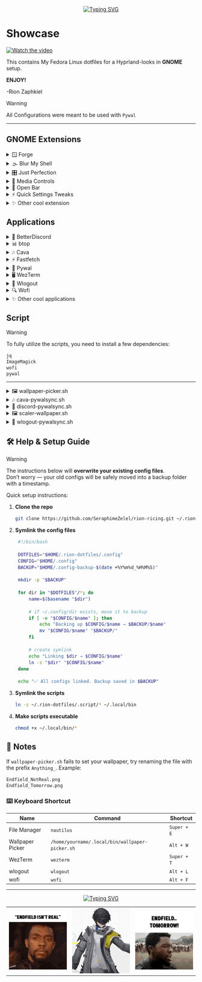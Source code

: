 <div align="center">

[![Typing SVG](https://readme-typing-svg.demolab.com?font=JetBrains+Mono&size=30&duration=2000&pause=2500&color=9A0000&center=true&vCenter=true&width=435&lines=Rion's+Dotfiles)](https://git.io/typing-svg)

</div>

# Showcase

[![Watch the video](https://img.youtube.com/vi/tJPglNR69ok/hqdefault.jpg)](https://youtu.be/tJPglNR69ok)

This contains My Fedora Linux dotfiles for a Hyprland-looks in **GNOME** setup.

**ENJOY!**

-Rion Zaphkiel

> [!WARNING]
>
> All Configurations were meant to be used with `Pywal`

---

## GNOME Extensions

<details>
<summary>🪟 Forge</summary>

### Description

Tiling and window manager for GNOME.

### Settings

You can follow my settings to get the same style in screenshot below, or you can tweak it as you will.

<details>
<summary>📸 Show Screenshot</summary>

<br>

<table align="center">
  <tr>
    <td align="center">
      <img src="https://github.com/SeraphimeZelel/rion-ricing/blob/main/images/forge/forge_1.png" alt="forge1" width="500">
    </td>
    <td align="center">
      <img src="https://github.com/SeraphimeZelel/rion-ricing/blob/main/images/forge/forge_2.png" alt="forge2" width="500">
    </td>
  </tr>
</table>

</details>

---

</details>

<details>
<summary>🌫️ Blur My Shell</summary>

### Description

Adds a blur look to different parts of the GNOME Shell, including the top panel, dash and overview.

### Settings

You can follow my settings to get the same style in screenshot below, or you can tweak it as you will.

<details>
<summary>📸 Show Screenshot</summary>

<br>

<table align="center">
  <tr>
    <td align="center"><img src="https://github.com/SeraphimeZelel/rion-ricing/blob/main/images/blur-my-shell/blur_1.png" alt="blur1" width="330"></td>
    <td align="center"><img src="https://github.com/SeraphimeZelel/rion-ricing/blob/main/images/blur-my-shell/blur_2.png" alt="blur2" width="330"></td>
    <td align="center"><img src="https://github.com/SeraphimeZelel/rion-ricing/blob/main/images/blur-my-shell/blur_3.png" alt="blur3" width="330"></td>
  </tr>
  <tr>
    <td align="center"><img src="https://github.com/SeraphimeZelel/rion-ricing/blob/main/images/blur-my-shell/blur_4.png" alt="blur4" width="330"></td>
    <td align="center"><img src="https://github.com/SeraphimeZelel/rion-ricing/blob/main/images/blur-my-shell/blur_5.png" alt="blur5" width="330"></td>
  </tr>
</table>

</details>

---

</details>

<details>
<summary>🎛️ Just Perfection</summary>

### Description

Tweak Tool to Customize GNOME Shell, Change the Behavior and Disable UI Elements.

### Settings

You can follow my settings to get the same style in screenshot below, or you can tweak it as you will.

<details>
<summary>📸 Show Screenshot</summary>

<br>

<table align="center">
  <tr>
    <td align="center"><img src="https://github.com/SeraphimeZelel/rion-ricing/blob/main/images/just-perfection/jp_1.png" alt="jp1" width="330"></td>
    <td align="center"><img src="https://github.com/SeraphimeZelel/rion-ricing/blob/main/images/just-perfection/jp_2.png" alt="jp2" width="330"></td>
    <td align="center"><img src="https://github.com/SeraphimeZelel/rion-ricing/blob/main/images/just-perfection/jp_3.png" alt="jp3" width="330"></td>
  </tr>
  <tr>
    <td align="center"><img src="https://github.com/SeraphimeZelel/rion-ricing/blob/main/images/just-perfection/jp_4.png" alt="jp4" width="330"></td>
    <td align="center"><img src="https://github.com/SeraphimeZelel/rion-ricing/blob/main/images/just-perfection/jp_5.png" alt="jp5" width="330"></td>
  </tr>
</table>

</details>

---

</details>

<details>
<summary>🎵 Media Controls</summary>

### Description

Show controls and information of the currently playing media in the panel.

### Settings

You can follow my settings to get the same style in screenshot below, or you can tweak it as you will.

<details>
<summary>📸 Show Screenshot</summary>

<br>

<table align="center">
  <tr>
    <td align="center"><img src="https://github.com/SeraphimeZelel/rion-ricing/blob/main/images/media-controls/mc_1.png" alt="mc1" width="330"></td>
    <td align="center"><img src="https://github.com/SeraphimeZelel/rion-ricing/blob/main/images/media-controls/mc_2.png" alt="mc2" width="330"></td>
    <td align="center"><img src="https://github.com/SeraphimeZelel/rion-ricing/blob/main/images/media-controls/mc_3.png" alt="mc3" width="330"></td>
  </tr>
  <tr>
    <td align="center"><img src="https://github.com/SeraphimeZelel/rion-ricing/blob/main/images/media-controls/mc_4.png" alt="mc4" width="330"></td>
    <td align="center"><img src="https://github.com/SeraphimeZelel/rion-ricing/blob/main/images/media-controls/mc_5.png" alt="mc5" width="330"></td>
  </tr>
</table>

</details>

---

</details>

<details>
<summary>🍹 Open Bar</summary>

### Description

Top Bar / Top Panel , Menus , Dash / Dock , Gnome Shell , Gtk Apps theming. Open the bar and let the colors flow.

### Settings

You can follow my settings to get the same style in screenshot below, or you can tweak it as you will.

<details>
<summary>📸 Show Screenshot</summary>

<br>

<table align="center">
  <tr>
    <td align="center"><img src="https://github.com/SeraphimeZelel/rion-ricing/blob/main/images/open-bar/bar_1.png" alt="bar1" width="500"></td>
    <td align="center"><img src="https://github.com/SeraphimeZelel/rion-ricing/blob/main/images/open-bar/bar_2.png" alt="bar2" width="500"></td>
    <td align="center"><img src="https://github.com/SeraphimeZelel/rion-ricing/blob/main/images/open-bar/bar_3.png" alt="bar3" width="500"></td>
  </tr>
</table>

</details>

---

</details>

<details>
<summary>⚡ Quick Settings Tweaks</summary>

### Description

Enhances the quick settings menu with extra toggles and controls.

### Settings

You can follow my settings to get the same style in screenshot below, or you can tweak it as you will.

<details>
<summary>📸 Show Screenshot</summary>

<br>

<table align="center">
  <tr>
    <td align="center"><img src="https://github.com/SeraphimeZelel/rion-ricing/blob/main/images/quick-settings-tweak/qs_1.png" alt="qs1" width="500"></td>
    <td align="center"><img src="https://github.com/SeraphimeZelel/rion-ricing/blob/main/images/quick-settings-tweak/qs_2.png" alt="qs2" width="500"></td>
  </tr>
  <tr>
    <td align="center"><img src="https://github.com/SeraphimeZelel/rion-ricing/blob/main/images/quick-settings-tweak/qs_3.png" alt="qs3" width="500"></td>
    <td align="center"><img src="https://github.com/SeraphimeZelel/rion-ricing/blob/main/images/quick-settings-tweak/qs_4.png" alt="qs4" width="500"></td>
  </tr>
</table>

</details>

---

</details>

<details>
<summary>✨ Other cool extension</summary>

- Clipboard Indicator : The most popular clipboard manager for GNOME

- Workspace Indicator : Put an indicator on the panel signaling in which workspace you are, and give you the possibility of switching to another one.

- Move Workspace Indicator : Replace native Activities Indicator by Workspace Indicator. Nothing else. Obviously, you have to install and activate official Workspace Indicator extension.

- System Monitor : Monitor system from the top bar

- Unblank lock screen : Unblank lock screen. Helping for ricing showcase
</details>

## Applications

<details>
  <summary>🎨 BetterDiscord</summary>

  <br>

<table align="center">
  <tr>
    <td align="center"><img src="https://github.com/SeraphimeZelel/rion-ricing/blob/main/images/better-discord/bd-1.png" alt="better-discord1" width="500"></td>
    <td align="center"><img src="https://github.com/SeraphimeZelel/rion-ricing/blob/main/images/better-discord/bd-2.png" alt="better-discord2" width="500"></td>
  </tr>
</table>

### Overview

- ✔️ BetterDiscord is a client mod with endless flexibility and addons. The only limit to the customization is your own imagination.
- 🧩 Extending the platform is as easy as clicking install on a plugin or theme.
- 🎨 BetterDiscord will help you have a beautiful and more useful user experience on Discord.

### Installation

1. Install [BetterDiscord](https://docs.betterdiscord.app/users/getting-started/installation#manual-installation).
2. Restart Discord.

### Configuration

1. On Settings > BetterDiscord > Enable Custom CSS and Enable Transparency.
2. Paste the `.config/BetterDiscord` into `~/.config/BetterDiscord`
3. `discord-pywalsync.sh` is used to overwrite the css color with pywal generated color palette. The script calls as a hook when running `wallpaper-picker.sh` so it automatically matches the color whenever you change your wallpaper.

### Notes

⚠️ BetterDiscord is third-party and not officially supported by Discord. Use at your own risk.

---

</details>

<details>
  <summary>📊 btop</summary>

  <br>

<table align="center">
  <tr>
    <td align="center"><img src="https://github.com/SeraphimeZelel/rion-ricing/blob/main/images/btop/btop_1.png" alt="btop1" width="500"></td>
    <td align="center"><img src="https://github.com/SeraphimeZelel/rion-ricing/blob/main/images/btop/btop_2.png" alt="btop2" width="500"></td>
  </tr>
</table>

### Overview

Resource monitor that shows usage and stats for processor, memory, disks, network and processes.

### Installation

1. Install [btop](https://github.com/aristocratos/btop?tab=readme-ov-file#installation)

### Configuration

1. Paste the `.config/btop` into `~/.config/btop`

---

</details>

<details>
  <summary>🎶 Cava</summary>

  <br>

<table align="center">
  <tr>
    <td align="center"><img src="https://github.com/SeraphimeZelel/rion-ricing/blob/main/images/cava/cava_1.png" alt="cava1" width="500"></td>
    <td align="center"><img src="https://github.com/SeraphimeZelel/rion-ricing/blob/main/images/cava/cava_2.png" alt="cava2" width="500"></td>
  </tr>
</table>

### Overview

Cross-platform Audio Visualizer. Cava is a bar spectrum audio visualizer for terminal or desktop (SDL).

### Installation

1. Install [cava](https://github.com/karlstav/cava?tab=readme-ov-file#installing)

### Configuration

1. Paste the `.config/cava` into `~/.config/cava`
2. `cava-pywalsync.sh` is used to match the cava color with pywal generated color palette. The script calls as a hook when running `wallpaper-picker.sh` so it automatically matches the color whenever you change your wallpaper.

---

</details>

<details>
  <summary>⚡ Fastfetch</summary>

  <br>

<table align="center">
  <tr>
    <td align="center"><img src="https://github.com/SeraphimeZelel/rion-ricing/blob/main/images/fastfetch/ff_1.png" alt="ff1" width="330"></td>
    <td align="center"><img src="https://github.com/SeraphimeZelel/rion-ricing/blob/main/images/fastfetch/ff_2.png" alt="ff2" width="330"></td>
    <td align="center"><img src="https://github.com/SeraphimeZelel/rion-ricing/blob/main/images/fastfetch/ff_3.png" alt="ff3" width="330"></td>
  </tr>
</table>

### Overview

Fastfetch is a neofetch-like tool for fetching system information and displaying it in a visually appealing way. It is written mainly in C, with a focus on performance and customizability. Currently, it supports Linux, macOS, Windows 7+, Android, FreeBSD, OpenBSD, NetBSD, DragonFly, Haiku, and SunOS.

### Installation

1. Install [fastfetch](https://github.com/fastfetch-cli/fastfetch?tab=readme-ov-file#installation)

### Configuration

1. Paste the `.config/fastfetch` into `~/.config/fastfetch`
2. `wallpaper-picker.sh` changes the logo and the wife name, based on the wallpaper name. i.e. if the file name is `Arknight_Theresa`, then the logo will set into `john_arknight` and the wife name into `Theresa`.
3. `fastfetch_auto.sh` is a script that detects the change of fastfetch config and reloads it, so you don’t have to call fastfetch multiple times.

---

</details>

<details>
  <summary>🌈 Pywal</summary>
    
### Overview
Pywal is a tool that generates a color palette from the dominant colors in an image. It then applies the colors system-wide and on-the-fly in all of your favourite programs.

### Installation

1. Install [pywal](https://github.com/dylanaraps/pywal/wiki/Installation)

### Configuration

1. Paste the `.config/wal` into `~/.config/wal`
2. `wallpaper-picker.sh` calls pywal to generate color palette based on the wallpaper name (if the theme exists) or the dominant color of your wallpaper. i.e. I have `.config/wal/themes/Arknights.json` so if I set my wallpaper to `Arknights_Amiya` it applies the predefined theme rather than the dominant color of the wallpaper. It also calls `.config/wal/hooks/hooks.sh`.
3. `hooks.sh` syncs the theme across all of the applications that are being used.

---

</details>

<details>
  <summary>🖥️ WezTerm</summary>
  
### Overview
WezTerm is a powerful cross-platform terminal emulator and multiplexer written by @wez and implemented in Rust.

### Installation

1. Install [wezterm](https://wezterm.org/installation)

### Configuration

1. Paste the `.config/wezterm` into `~/.config/wezterm`

---

</details>

<details>
  <summary>🚪 Wlogout</summary>

  <br>

<table align="center">
  <tr>
    <td align="center"><img src="https://github.com/SeraphimeZelel/rion-ricing/blob/main/images/wlogout/wlogout_1.png" alt="wlogout1" width="500"></td>
    <td align="center"><img src="https://github.com/SeraphimeZelel/rion-ricing/blob/main/images/wlogout/wlogout_2.png" alt="wlogout2" width="500"></td>
  </tr>
</table>

### Overview

A Wayland-based logout menu.

### Installation

1. Install [wlogout](https://github.com/ArtsyMacaw/wlogout)

### Configuration

1. Paste the `.config/wlogout` into `~/.config/wlogout`
2. `wlogout-pywalsync.sh` is used to get your set wallpaper, and makes it blur to use as a background in wlogout.

---

</details>

<details>
  <summary>🔍 Wofi</summary>

<table align="center">
  <tr>
    <td align="center"><img src="https://github.com/SeraphimeZelel/rion-ricing/blob/main/images/wofi/wofi_1.png" alt="wofi1" width="500"></td>
    <td align="center"><img src="https://github.com/SeraphimeZelel/rion-ricing/blob/main/images/wofi/wofi_2.png" alt="wofi2" width="500"></td>
  </tr>
  <tr>
    <td align="center"><img src="https://github.com/SeraphimeZelel/rion-ricing/blob/main/images/wofi/wofi_wallpaper_1.png" alt="wofiwp1" width="500"></td>
    <td align="center"><img src="https://github.com/SeraphimeZelel/rion-ricing/blob/main/images/wofi/wofi_wallpaper_2.png" alt="wofiwp2" width="500"></td>
  </tr>
</table>

### Overview

Wofi is a launcher/menu program for wlroots-based Wayland compositors such as sway.

### Installation

1. Install [wofi](https://github.com/SimplyCEO/wofi?tab=readme-ov-file#building)

### Configuration

1. Paste the `.config/wofi` into `~/.config/wofi`
2. `wallpaper-picker.sh` calls wofi to show the thumbnail of available wallpapers — don’t forget to set the right path to your wallpaper directory.

---

</details>

<details>
<summary>✨ Other cool applications</summary>

- 🎵 **kew**: Listen to music in the terminal.
- 💻 **CMatrix**: A terminal screensaver that simulates the “Matrix rain” effect, just like in the movie.

</details>

## Script

> [!WARNING]
>
> To fully utilize the scripts, you need to install a few dependencies:
>
> ```
> jq
> ImageMagick
> wofi
> pywal
> ```

---

<details>
  <summary>🖼 wallpaper-picker.sh</summary>

### What it does

- Provides a wallpaper picker using **Wofi** with image thumbnails.
- Automatically applies Pywal colors, updates GNOME wallpaper, changes Fastfetch logo, and runs hooks.
- Integrates with **Pywalfox** to update Firefox theme.

### Notes on Color Backends

Pywal supports different color extraction backends that slightly change the generated palette.  
You can switch backends by adding the `--backend` argument after `"$WAL_BIN" -i "$SELECTED"` in `wallpaper-picker.sh`.

- **wal (default)** → balanced palette, optimized for terminals.
- **colorz** → stronger contrast, fewer dominant colors. (Looks great on Chiori wallpapers).
- **haishoku** → softer palettes with lower contrast.

This setup is optimized for the default **wal** backend.  
However, you can further customize the derived color variables if you’re not satisfied with the results:

- 🎶 For **Cava**, change the gradient source in `cava-pywalsync.sh`, e.g.

  ```bash
  COLOR1=$(jq -r '.colors.color8' "$WAL_COLORS")
  ```

  to

  ```bash
  COLOR1=$(jq -r '.colors.color5' "$WAL_COLORS")
  ```

- 💬 For Discord, edit the variables inside `~/.config/BetterDiscord/bd-template.css`, replacing var(--color) with another Pywal color of your choice.

#### Installing extra backends

```bash
pip install colorz
pip install haishoku
```

#### Color Backend Palette Comparison

<br>

<table align="center">
  <tr>
    <td align="center">
      <img src="https://github.com/SeraphimeZelel/rion-ricing/blob/main/images/color-backend/cb_1_default.png" alt="default" width="330"><br>
      <b><code>default</code></b>
    </td>
    <td align="center">
      <img src="https://github.com/SeraphimeZelel/rion-ricing/blob/main/images/color-backend/cb_1_colorz.png" alt="colorz" width="330"><br>
      <b><code>colorz</code></b>
    </td>
    <td align="center">
      <img src="https://github.com/SeraphimeZelel/rion-ricing/blob/main/images/color-backend/cb_1_haishoku.png" alt="haishoku" width="330"><br>
      <b><code>haishoku</code></b>
    </td>
  </tr>
</table>

<br>

<table align="center">
  <tr>
    <td align="center">
      <img src="https://github.com/SeraphimeZelel/rion-ricing/blob/main/images/color-backend/cb_2_default.png" alt="default" width="330"><br>
      <b><code>default</code></b>
    </td>
    <td align="center">
      <img src="https://github.com/SeraphimeZelel/rion-ricing/blob/main/images/color-backend/cb_2_colorz.png" alt="colorz" width="330"><br>
      <b><code>colorz</code></b>
    </td>
    <td align="center">
      <img src="https://github.com/SeraphimeZelel/rion-ricing/blob/main/images/color-backend/cb_haishoku.png" alt="haishoku" width="330"><br>
      <b><code>haishoku</code></b>
    </td>
  </tr>
</table>

---

</details>

<details>
  <summary>🎶 cava-pywalsync.sh</summary>

### What it does

- Syncs **Cava’s** gradient colors with Pywal’s generated color scheme.
- Automatically restarts Cava to apply the new colors.

---

</details>

<details>
  <summary>💬 discord-pywalsync.sh</summary>

### What it does

- Updates **BetterDiscord’s** `custom.css` file using Pywal colors.
- Combines your header, Pywal CSS, and template into one file.
- Ensures Discord follows the same color scheme as the rest of your rice.

---

</details>

<details>
  <summary>🖼 scaler-wallpaper.sh</summary>

### What it does

- Ensures all wallpapers are scaled to **1920x1080** resolution.
- Converts them to `.png` format if necessary.
- Moves the original wallpaper to `~/Pictures/.backup` with incremental names for safe keeping.

---

</details>

<details>
  <summary>🚪 wlogout-pywalsync.sh</summary>

### What it does

- Generates a blurred and darkened version of your current wallpaper for **Wlogout** background.
- Updates `style.css` for Wlogout with Pywal colors.
- Keeps logout menu consistent with your rice.

---

</details>

## 🛠 Help & Setup Guide

> [!WARNING]  
> The instructions below will **overwrite your existing config files**.  
> Don’t worry — your old configs will be safely moved into a backup folder with a timestamp.

Quick setup instructions:

1. **Clone the repo**
   ```bash
   git clone https://github.com/SeraphimeZelel/rion-ricing.git ~/.rion-dotfiles
   ```
2. **Symlink the config files**

   ```bash
    #!/bin/bash

    DOTFILES="$HOME/.rion-dotfiles/.config"
    CONFIG="$HOME/.config"
    BACKUP="$HOME/.config-backup-$(date +%Y%m%d_%H%M%S)"

    mkdir -p "$BACKUP"

    for dir in "$DOTFILES"/*; do
        name=$(basename "$dir")

        # if ~/.config/dir exists, move it to backup
        if [ -e "$CONFIG/$name" ]; then
            echo "Backing up $CONFIG/$name → $BACKUP/$name"
            mv "$CONFIG/$name" "$BACKUP/"
        fi

        # create symlink
        echo "Linking $dir → $CONFIG/$name"
        ln -s "$dir" "$CONFIG/$name"
    done

    echo "✅ All configs linked. Backup saved in $BACKUP"
   ```

3. **Symlink the scripts**
   ```bash
   ln -s ~/.rion-dotfiles/.script/* ~/.local/bin
   ```
4. **Make scripts executable**
   ```bash
   chmod +x ~/.local/bin/*
   ```

## 📝 Notes

If `wallpaper-picker.sh` fails to set your wallpaper, try renaming the file with the prefix `Anything_`.
Example:

```
Endfield_NotReal.png
Endfield_Tomorrow.png
```

### ⌨️ Keyboard Shortcut

| Name             | Command                                         | Shortcut    |
| ---------------- | ----------------------------------------------- | ----------- |
| File Manager     | `nautilus`                                      | `Super + E` |
| Wallpaper Picker | `/home/yourname/.local/bin/wallpaper-picker.sh` | `Alt + W`   |
| WezTerm          | `wezterm`                                       | `Super + T` |
| wlogout          | `wlogout`                                       | `Alt + L`   |
| wofi             | `wofi`                                          | `Alt + F`   |

---

<div align=center>

[![Typing SVG](https://readme-typing-svg.demolab.com?font=JetBrains+Mono&size=30&duration=2000&pause=2500&color=DFCB00&center=true&vCenter=true&width=435&lines=Endfield+Copium+Corner)](https://git.io/typing-svg)

</div>

<table align="center">
  <tr>
    <td align="center">
      <img src="https://github.com/SeraphimeZelel/rion-ricing/blob/main/images/gif/EndfieldNotReal.gif" alt="Endfield not Real" width="300">
    </td>
    <td align="center">
      <img src="https://github.com/SeraphimeZelel/rion-ricing/blob/main/images/gif/copium.gif" alt="Copium" width="300">
    </td>
    <td align="center">
      <img src="https://github.com/SeraphimeZelel/rion-ricing/blob/main/images/gif/endfieldtomorrow.gif" alt="endfieldtomorrow" width="300"><br>
    </td>
  </tr>
</table>
